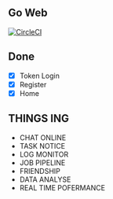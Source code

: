 ## Go Web
[![CircleCI](https://circleci.com/gh/weekndCN/rwplus-web/tree/master.svg?style=svg)](https://circleci.com/gh/weekndCN/rwplus-web/tree/master)

## Done

- [x] Token Login
- [x] Register
- [x] Home

## THINGS ING
- CHAT ONLINE
- TASK NOTICE
- LOG MONITOR
- JOB PIPELINE
- FRIENDSHIP
- DATA ANALYSE
- REAL TIME POFERMANCE
